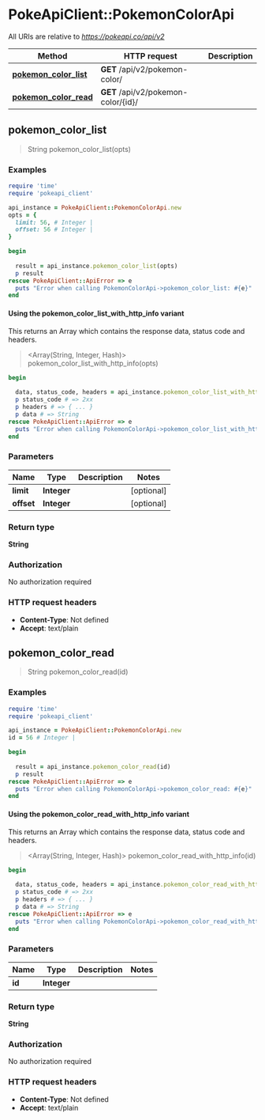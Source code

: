 # PokeApiClient::PokemonColorApi

All URIs are relative to *https://pokeapi.co/api/v2*

| Method | HTTP request | Description |
| ------ | ------------ | ----------- |
| [**pokemon_color_list**](PokemonColorApi.md#pokemon_color_list) | **GET** /api/v2/pokemon-color/ |  |
| [**pokemon_color_read**](PokemonColorApi.md#pokemon_color_read) | **GET** /api/v2/pokemon-color/{id}/ |  |


## pokemon_color_list

> String pokemon_color_list(opts)



### Examples

```ruby
require 'time'
require 'pokeapi_client'

api_instance = PokeApiClient::PokemonColorApi.new
opts = {
  limit: 56, # Integer | 
  offset: 56 # Integer | 
}

begin
  
  result = api_instance.pokemon_color_list(opts)
  p result
rescue PokeApiClient::ApiError => e
  puts "Error when calling PokemonColorApi->pokemon_color_list: #{e}"
end
```

#### Using the pokemon_color_list_with_http_info variant

This returns an Array which contains the response data, status code and headers.

> <Array(String, Integer, Hash)> pokemon_color_list_with_http_info(opts)

```ruby
begin
  
  data, status_code, headers = api_instance.pokemon_color_list_with_http_info(opts)
  p status_code # => 2xx
  p headers # => { ... }
  p data # => String
rescue PokeApiClient::ApiError => e
  puts "Error when calling PokemonColorApi->pokemon_color_list_with_http_info: #{e}"
end
```

### Parameters

| Name | Type | Description | Notes |
| ---- | ---- | ----------- | ----- |
| **limit** | **Integer** |  | [optional] |
| **offset** | **Integer** |  | [optional] |

### Return type

**String**

### Authorization

No authorization required

### HTTP request headers

- **Content-Type**: Not defined
- **Accept**: text/plain


## pokemon_color_read

> String pokemon_color_read(id)



### Examples

```ruby
require 'time'
require 'pokeapi_client'

api_instance = PokeApiClient::PokemonColorApi.new
id = 56 # Integer | 

begin
  
  result = api_instance.pokemon_color_read(id)
  p result
rescue PokeApiClient::ApiError => e
  puts "Error when calling PokemonColorApi->pokemon_color_read: #{e}"
end
```

#### Using the pokemon_color_read_with_http_info variant

This returns an Array which contains the response data, status code and headers.

> <Array(String, Integer, Hash)> pokemon_color_read_with_http_info(id)

```ruby
begin
  
  data, status_code, headers = api_instance.pokemon_color_read_with_http_info(id)
  p status_code # => 2xx
  p headers # => { ... }
  p data # => String
rescue PokeApiClient::ApiError => e
  puts "Error when calling PokemonColorApi->pokemon_color_read_with_http_info: #{e}"
end
```

### Parameters

| Name | Type | Description | Notes |
| ---- | ---- | ----------- | ----- |
| **id** | **Integer** |  |  |

### Return type

**String**

### Authorization

No authorization required

### HTTP request headers

- **Content-Type**: Not defined
- **Accept**: text/plain

